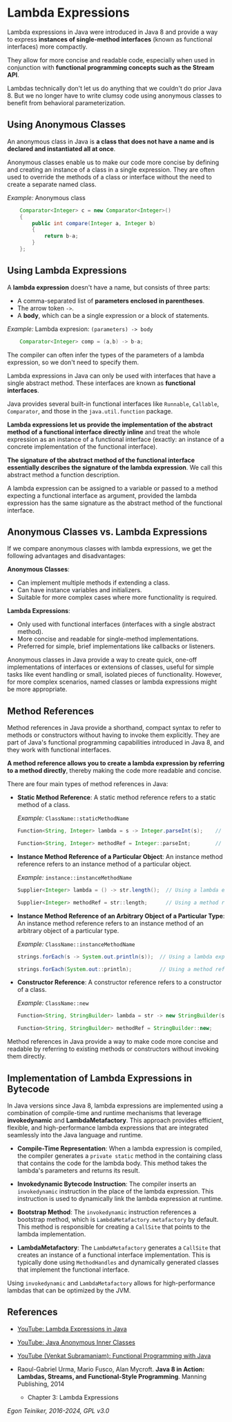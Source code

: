 # Lambda Expressions

Lambda expressions in Java were introduced in Java 8 and provide a way to express 
**instances of single-method interfaces** (known as functional interfaces) more 
compactly. 

They allow for more concise and readable code, especially when used in conjunction 
with **functional programming concepts such as the Stream API**.


Lambdas technically don't let us do anything that we couldn't do prior Java 8.
But we no longer have to write clumsy code using anonymous classes to benefit
from behavioral parameterization.

## Using Anonymous Classes 

An anonymous class in Java is **a class that does not have a name and is declared 
and instantiated all at once**. 

Anonymous classes enable us to make our code more concise by defining and creating 
an instance of a class in a single expression. 
They are often used to override the methods of a class or interface without the 
need to create a separate named class.

_Example:_ Anonymous class
```Java
    Comparator<Integer> c = new Comparator<Integer>()
    {
        public int compare(Integer a, Integer b)
        {
            return b-a;
        }
    };
```

## Using Lambda Expressions

A **lambda expression** doesn't have a name, but consists of three parts:
* A comma-separated list of **parameters enclosed in parentheses**.
* The arrow token `->`.
* A **body**, which can be a single expression or a block of statements.

_Example:_ Lambda expresion: `(parameters) -> body`
```Java
	Comparator<Integer> comp = (a,b) -> b-a;
```

The compiler can often infer the types of the parameters of a lambda 
expression, so we don't need to specify them.

Lambda expressions in Java can only be used with interfaces that have 
a single abstract method. These interfaces are known as **functional interfaces**. 

Java provides several built-in functional interfaces like `Runnable`, `Callable`, 
`Comparator`, and those in the `java.util.function` package.

**Lambda expressions let us provide the implementation of the abstract method of a
functional interface directly inline** and treat the whole expression as an instance
of a functional interface (exactly: an instance of a concrete implementation of the
functional interface).

**The signature of the abstract method of the functional interface essentially 
describes the signature of the lambda expression**. We call this abstract method a 
function description.

A lambda expression can be assigned to a variable or passed to a method expecting
a functional interface as argument, provided the lambda expression has the same 
signature as the abstract method of the functional interface.


## Anonymous Classes vs. Lambda Expressions

If we compare anonymous classes with lambda expressions, we get the following 
advantages and disadvantages:

**Anonymous Classes**:
* Can implement multiple methods if extending a class.
* Can have instance variables and initializers.
* Suitable for more complex cases where more functionality is required.

**Lambda Expressions**:
* Only used with functional interfaces (interfaces with a single abstract method).
* More concise and readable for single-method implementations.
* Preferred for simple, brief implementations like callbacks or listeners.

Anonymous classes in Java provide a way to create quick, one-off implementations 
of interfaces or extensions of classes, useful for simple tasks like event handling 
or small, isolated pieces of functionality. 
However, for more complex scenarios, named classes or lambda expressions might be 
more appropriate.


## Method References

Method references in Java provide a shorthand, compact syntax to refer to methods 
or constructors without having to invoke them explicitly. They are part of Java's 
functional programming capabilities introduced in Java 8, and they work with functional 
interfaces. 

**A method reference allows you to create a lambda expression by referring to a method directly**, thereby making the code more readable and concise.

There are four main types of method references in Java:

* **Static Method Reference**:
    A static method reference refers to a static method of a class.

    _Example:_ `ClassName::staticMethodName`
    ```Java
    Function<String, Integer> lambda = s -> Integer.parseInt(s);    // Using a lambda expression

    Function<String, Integer> methodRef = Integer::parseInt;        // Using a method reference
    ```

* **Instance Method Reference of a Particular Object**: 
    An instance method reference refers to an instance method of a particular object.
    
    _Example:_ `instance::instanceMethodName`
    ```Java
    Supplier<Integer> lambda = () -> str.length();  // Using a lambda expression

    Supplier<Integer> methodRef = str::length;      // Using a method reference
    ```

* **Instance Method Reference of an Arbitrary Object of a Particular Type**: 
    An instance method reference refers to an instance method of an arbitrary object 
    of a particular type.
    
    _Example:_ `ClassName::instanceMethodName`
    ```Java
    strings.forEach(s -> System.out.println(s));  // Using a lambda expression

    strings.forEach(System.out::println);         // Using a method reference
    ```

* **Constructor Reference**:
    A constructor reference refers to a constructor of a class.
    
    _Example:_  `ClassName::new`
    ```Java
    Function<String, StringBuilder> lambda = str -> new StringBuilder(str);  // Using a lambda expression

    Function<String, StringBuilder> methodRef = StringBuilder::new;          // Using a method reference
    ```

Method references in Java provide a way to make code more concise and readable by referring 
to existing methods or constructors without invoking them directly. 


## Implementation of Lambda Expressions in Bytecode

In Java versions since Java 8, lambda expressions are implemented using a combination 
of compile-time and runtime mechanisms that leverage **invokedynamic** and 
**LambdaMetafactory**. This approach provides efficient, flexible, and high-performance 
lambda expressions that are integrated seamlessly into the Java language and runtime.

* **Compile-Time Representation**:
    When a lambda expression is compiled, the compiler generates a `private static` 
    method in the containing class that contains the code for the lambda body. 
    This method takes the lambda's parameters and returns its result.

* **Invokedynamic Bytecode Instruction**:
    The compiler inserts an `invokedynamic` instruction in the place of the lambda 
    expression. This instruction is used to dynamically link the lambda expression 
    at runtime.

* **Bootstrap Method**:
    The `invokedynamic` instruction references a bootstrap method, which is 
    `LambdaMetafactory.metafactory` by default. This method is responsible for 
    creating a `CallSite` that points to the lambda implementation.

* **LambdaMetafactory**:
    The `LambdaMetafactory` generates a `CallSite` that creates an instance of a 
    functional interface implementation. This is typically done using `MethodHandles` 
    and dynamically generated classes that implement the functional interface.

Using `invokedynamic` and `LambdaMetafactory` allows for high-performance lambdas 
that can be optimized by the JVM.


## References
* [YouTube: Lambda Expressions in Java](https://youtu.be/tj5sLSFjVj4?si=RFvUQJ57jLEFJwlX)
* [YouTube: Java Anonymous Inner Classes](https://youtu.be/DwtPWZn6T1A?si=rRHno75wECXib-gy)
* [YouTube (Venkat Subramaniam): Functional Programming with Java](https://youtu.be/15X0qFtBqiQ)

* Raoul-Gabriel Urma, Mario Fusco, Alan Mycroft. **Java 8 in Action: Lambdas, Streams, and Functional-Style Programming**. Manning Publishing, 2014
    * Chapter 3: Lambda Expressions
  
*Egon Teiniker, 2016-2024, GPL v3.0*